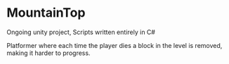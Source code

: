 # MountainTop
Ongoing unity project, Scripts written entirely in C# 

Platformer where each time the player dies a block in the level is removed, making it harder to progress.
